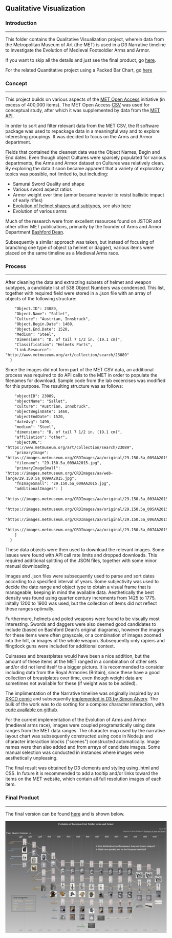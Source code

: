 ## Qualitative Visualization



### Introduction
-------------------------

This folder contains the Qualitative Visualization project, wherein data from the Metropolitan Museum of Art (the MET) 
is used in a D3 Narrative timeline to investigate the Evolution of Medieval Footsoldier Arms and Armor.


If you want to skip all the details and just see the final product, go [here](https://htmlpreview.github.io/?https://github.com/acdreyer/PGDV5200_MajorStudio1/blob/master/Project_Qualitative/index.html).


For the related Quantitative project using a Packed Bar Chart, go [here](https://github.com/acdreyer/PGDV5200_MajorStudio1/blob/master/Project_Quantitative/README.md)




### Concept
-------------------------

This project builds on various aspects of the [MET Open Access](https://www.metmuseum.org/about-the-met/policies-and-documents/open-access)
initiative (in excess of 400,000 items). The MET Open Access [CSV](https://github.com/metmuseum/openaccess) was used
for conceptual study, after which it was supplemented by data from the [MET API](https://metmuseum.github.io/).

In order to sort and filter relevant data from the MET CSV, the R software package
was used to repackage data in a meaningful way and to explore interesting groupings.
It was decided to focus on the Arms and Armor department.

Fields that contained the cleanest data was the Object Names, Begin and End dates.
Even though object Cultures were sparsely populated for various departments, 
the Arms and Armor dataset on Cultures was relatively clean. 
By exploring the data it soon became apparent that a variety of exploratory topics was possible, not limited to, but including:

* Samurai Sword Quality and shape
* Various sword aspect ratios
* Armor weight over time (armor became heavier to resist ballistic impact of early rifles)
* [Evolution of helmet shapes and subtypes](https://www.jstor.org/stable/pdf/3253956.pdf), see also [here](https://htmlpreview.github.io/?https://raw.githubusercontent.com/acdreyer/PGDV5200_MajorStudio1/master/Project_Qualitative/DeanBashFord.html)
* Evolution of various arms

Much of the research were from excellent resources found on JSTOR and other other MET publications,
primarily by the founder of Arms and Armor Department [Bashford Dean](https://www.jstor.org/stable/1652690).

Subsequently a similar approach was taken, but instead of focusing of branching one type of object (a helmet or dagger),
various items were placed on the same timeline as a Medieval Arms race. 

### Process
-------------------------

After cleaning the data and extracting subsets of helmet and weapon subtypes, 
a candidate list of 538 Object Numbers was condensed. This list, together with required field were stored in a .json file
with an array of objects of the following structure:

```  {
    "Object.ID": 23089,
    "Object.Name": "Sallet",
    "Culture": "Austrian, Innsbruck",
    "Object.Begin.Date": 1460,
    "Object.End.Date": 1520,
    "Medium": "Steel",
    "Dimensions": "D. of tail 7 1/2 in. (19.1 cm)",
    "Classification": "Helmets Parts",
    "Link.Resource": "http://www.metmuseum.org/art/collection/search/23089"
  }
  ```
  
Since the images did not form part of the MET CSV data, an additional process was 
required to do API calls to the MET in order to populate the filenames for download.
Sample code from the lab excercises was modified for this purpose.
The resulting structure was as follows:

```  {
    "objectID": 23089,
    "objectName": "Sallet",
    "culture": "Austrian, Innsbruck",
    "objectBeginDate": 1460,
    "objectEndDate": 1520,
    "dateAvg": 1490,
    "medium": "Steel",
    "dimensions": "D. of tail 7 1/2 in. (19.1 cm)",
    "affiliation": "other",
    "objectURL": "https://www.metmuseum.org/art/collection/search/23089",
    "primaryImage": "https://images.metmuseum.org/CRDImages/aa/original/29.150.5a_009AA2015.jpg",
    "filename": "29.150.5a_009AA2015.jpg",
    "primaryImageSmall": "https://images.metmuseum.org/CRDImages/aa/web-large/29.150.5a_009AA2015.jpg",
    "fnImageSmall": "29.150.5a_009AA2015.jpg",
    "additionalImages": [
      "https://images.metmuseum.org/CRDImages/aa/original/29.150.5a_003AA2015.jpg",
      "https://images.metmuseum.org/CRDImages/aa/original/29.150.5a_005AA2015.jpg",
      "https://images.metmuseum.org/CRDImages/aa/original/29.150.5a_006AA2015.jpg",
      "https://images.metmuseum.org/CRDImages/aa/original/29.150.5a_007AA2015.jpg"
    ]
  }
```

These data objects were then used to download the relevant images. Some issues were
found with API call rate limits and dropped downloads. This required additional splitting
of the JSON files, together with some minor manual downloading.

Images and .json files were subsequently used to parse and sort dates according 
to a specified interval of years. Some subjectivity was used to decide the
date range and object type to obtain a visual frame that is manageable, keeping
in mind the available data. Aesthetically the best density was found using 
quarter century increments from 1425 to 1775. initally 1200 to 1900 was used,
but the collection of items did not reflect these ranges optimally. 

Furthermore, helmets and poled weapons were found to be visually most interesting.
Swords and daggers were also deemed good candidates to include (based on Bashford Dean's original diagrams),
however the images for these items were often grayscale, or a combination of images zoomed into the hilt,
or images of the whole weapon. Subsequently only rapiers and flingtlock guns were included for additional context.

Cuirasses and breastplates would have been a nice addition, but the amount of these items at the MET 
ranged in a combination of other sets and/or did not lend itself to a bigger picture.
It is recommended to consider including data from the Royal Armories (Britain), since these
have a good collection of breastplates over time, even though weight data are sometimes not 
available for these (if weight was to be added).

The implimentation of the Narrative timeline was originally inspired by an 
[XKCD comic](https://xkcd.com/657/large/) and subsequently [implemented in D3 by Simon Alvery](https://source.opennews.org/articles/automating-xkcd-style-narrative-charts/).
The bulk of the work was to do sorting for a complex character interaction, with [code available on github](https://github.com/abcnews/d3-layout-narrative).

For the current implementation of the Evolution of Arms and Armor (medieval arms race),
images were coupled programatically using date ranges from the MET data ranges.
The character map used by the narrative layout chart was subsequently constructed using code in Node.js
and character interaction blocks ("scenes") constructed automatically. Image names were then also added and
from arrays of candidate images. Some manual selection was conducted in instances where images were aesthetically unpleasing.

The final result was obtained by D3 elements and styling using .html and CSS.
In future it is recommended to add a tooltip and/or links toward the items on the MET website, which contain all full resolution images of each item.


### Final Product
-------------------------

The final version can be found [here](https://htmlpreview.github.io/?https://github.com/acdreyer/PGDV5200_MajorStudio1/blob/master/Project_Qualitative/index.html) and is shown below.

[![Evolution of medieval foot soldier arms and armor](./images/FinalQualViz.PNG)](https://htmlpreview.github.io/?https://github.com/acdreyer/PGDV5200_MajorStudio1/blob/master/Project_Qualitative/index.html)
